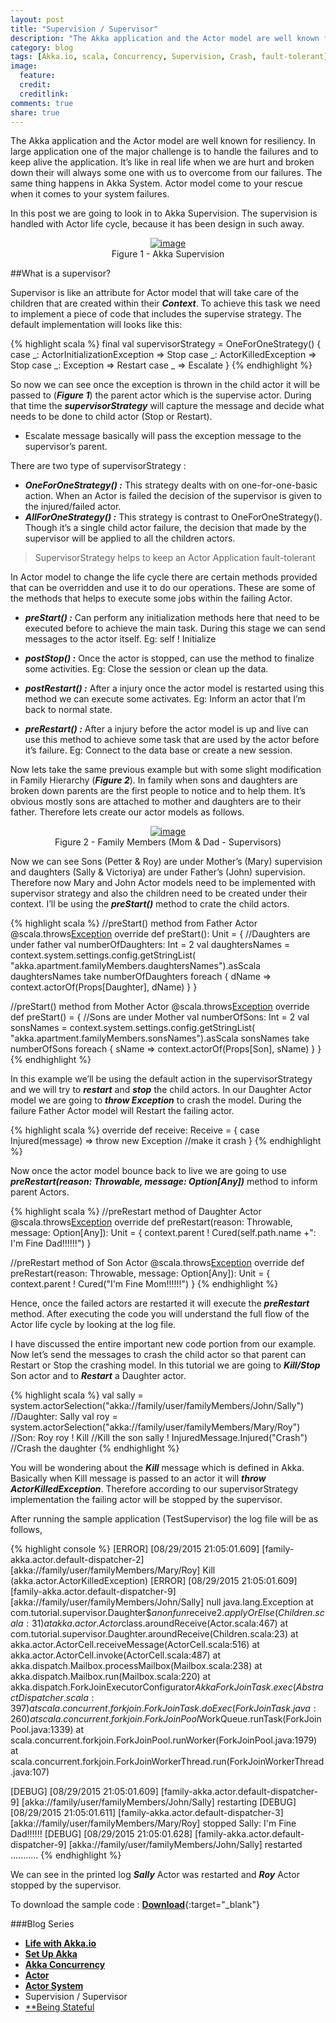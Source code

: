 ```yaml
---
layout: post
title: "Supervision / Supervisor"
description: "The Akka application and the Actor model are well known for resiliency."
category: blog
tags: [Akka.io, scala, Concurrency, Supervision, Crash, fault-tolerant]
image:
  feature:
  credit:
  creditlink:
comments: true
share: true
---
```


The Akka application and the Actor model are well known for resiliency. In large application one of the major challenge is to handle the failures and to keep alive the application. It’s like in real life when we are hurt and broken down their will always some one with us to overcome from our failures. The same thing happens in Akka System. Actor model come to your rescue when it comes to your system failures.

In this post we are going to look in to Akka Supervision. The supervision is handled with Actor life cycle, because it has been design in such away.

<figure style="text-align: center;">
  <a href="/blog/akka-blog-series/supervison.jpg"><img src="/blog/akka-blog-series/supervison.jpg" alt="image"></a>
  <figcaption>Figure 1 - Akka Supervision</figcaption>
</figure>

##What is a supervisor?

Supervisor is like an attribute for Actor model that will take care of the children that are created within their **_Context_**. To achieve this task we need to implement a piece of code that includes the supervise strategy. The default implementation will looks like this:

{% highlight scala %}
final val supervisorStrategy = OneForOneStrategy() {
 case _: ActorInitializationException  => Stop
 case _: ActorKilledException => Stop
 case _: Exception => Restart
 case _ => Escalate
}
{% endhighlight %}

So now we can see once the exception is thrown in the child actor it will be passed to (**_Figure 1_**) the parent actor which is the supervise actor.  During that time the **_supervisorStrategy_** will capture the message and decide what needs to be done to child actor (Stop or Restart).

* Escalate message basically will pass the exception message to the supervisor’s parent.

There are two type of supervisorStrategy :

* **_OneForOneStrategy() :_** This strategy dealts with on one-for-one-basic action. When an Actor is failed the decision of the supervisor is given to the injured/failed actor.   
* **_AllForOneStrategy() :_** This strategy is contrast to OneForOneStrategy(). Though it’s a single child actor failure, the decision that made by the supervisor will be applied to all the children actors.

> SupervisorStrategy helps to keep an Actor Application fault-tolerant

In Actor model to change the life cycle there are certain methods provided that can be overridden and use it to do our operations. These are some of the methods that helps to execute some jobs within the failing Actor.

* **_preStart() :_** Can perform any initialization methods here that need to be executed before to achieve the main task. During this stage we can send messages to the actor itself. Eg: self ! Initialize 

* **_postStop() :_** Once the actor is stopped, can use the method to finalize some activities. Eg: Close the session or clean up the data.

* **_postRestart() :_** After a injury  once the actor model is restarted using this method we can execute some activates. Eg: Inform an actor that I’m back to normal state.

* **_preRestart() :_** After a injury  before the actor model is up and live can use this method to achieve some task that are used by the actor before it’s failure. Eg: Connect to the data base or create a new session. 

Now lets take the same previous example but with some slight modification in Family Hierarchy (**_Figure 2_**).  In family when sons and daughters are broken down parents are the first people to notice and to help them. It’s obvious mostly sons are attached to mother and daughters are to their father. Therefore lets create our actor models as follows.

<figure style="text-align: center;">
  <a href="/blog/akka-blog-series/actor-family-members-supervision.jpg"><img src="/blog/akka-blog-series/actor-family-members-supervision.jpg" alt="image"></a>
  <figcaption>Figure 2 - Family Members (Mom & Dad - Supervisors)</figcaption>
</figure>

Now we can see Sons (Petter & Roy) are under Mother’s (Mary) supervision and daughters (Sally & Victoriya) are under Father’s (John) supervision. Therefore now Mary and John Actor models need to be implemented with supervisor strategy and also the children need to be created under their context. I’ll be using the **_preStart()_** method to crate the child actors.

{% highlight scala %}
//preStart() method from Father Actor
@scala.throws[Exception](classOf[Exception])
  override def preStart(): Unit = {
    //Daughters are under father
    val numberOfDaughters: Int = 2
    val daughtersNames = context.system.settings.config.getStringList(
      "akka.apartment.familyMembers.daughtersNames").asScala
    daughtersNames take numberOfDaughters foreach { dName =>
      context.actorOf(Props[Daughter], dName)
    }
  }

//preStart() method from Mother Actor
@scala.throws[Exception](classOf[Exception])
  override def preStart() = {
    //Sons are under Mother
    val numberOfSons: Int = 2
    val sonsNames = context.system.settings.config.getStringList(
      "akka.apartment.familyMembers.sonsNames").asScala
    sonsNames take numberOfSons foreach { sName =>
      context.actorOf(Props[Son], sName)
    }
  }
{% endhighlight %}

In this example we’ll be using the default action in the supervisorStrategy and we will try to **_restart_** and **_stop_** the child actors. In our Daughter Actor model we are going to **_throw Exception_** to crash the model. During the failure Father Actor model will Restart the failing actor. 

{% highlight scala %}
override def receive: Receive = {
    case Injured(message) => throw new Exception //make it crash
  }
{% endhighlight %}

Now once the actor model bounce back to live we are going to use **_preRestart(reason: Throwable, message: Option[Any])_** method to inform parent Actors. 

{% highlight scala %}
//preRestart method of Daughter Actor 
@scala.throws[Exception](classOf[Exception])
  override def preRestart(reason: Throwable, message: Option[Any]): Unit = {
    context.parent ! Cured(self.path.name +": I'm Fine Dad!!!!!!")
  }

//preRestart method of Son Actor
@scala.throws[Exception](classOf[Exception])
  override def preRestart(reason: Throwable, message: Option[Any]): Unit = {
    context.parent ! Cured("I'm Fine Mom!!!!!!")
  }
{% endhighlight %}

Hence, once the failed actors are restarted it will execute the **_preRestart_** method. After executing the code you will understand the full flow of the Actor life cycle by looking at the log file.

I have discussed the entire important new code portion from our example. Now let’s send the messages to crash the child actor so that parent can Restart or Stop the crashing model. In this tutorial we are going to **_Kill/Stop_** Son actor and to **_Restart_** a Daughter actor.

{% highlight scala %}
val sally  = system.actorSelection("akka://family/user/familyMembers/John/Sally") //Daughter: Sally
val roy = system.actorSelection("akka://family/user/familyMembers/Mary/Roy") //Son: Roy
roy ! Kill                              //Kill the son
sally ! InjuredMessage.Injured("Crash") //Crash the daughter
{% endhighlight %}

You will be wondering about the **_Kill_** message which is defined in Akka. Basically when Kill message is passed to an actor it will **_throw ActorKilledException_**. Therefore according to our supervisorStrategy implementation the failing actor will be stopped by the supervisor.

After running the sample application (TestSupervisor) the log file will be as follows,

{% highlight console  %}
[ERROR] [08/29/2015 21:05:01.609] [family-akka.actor.default-dispatcher-2] [akka://family/user/familyMembers/Mary/Roy] Kill (akka.actor.ActorKilledException)
[ERROR] [08/29/2015 21:05:01.609] [family-akka.actor.default-dispatcher-9] [akka://family/user/familyMembers/John/Sally] null
java.lang.Exception
	at com.tutorial.supervisor.Daughter$$anonfun$receive$2.applyOrElse(Children.scala:31)
	at akka.actor.Actor$class.aroundReceive(Actor.scala:467)
	at com.tutorial.supervisor.Daughter.aroundReceive(Children.scala:23)
	at akka.actor.ActorCell.receiveMessage(ActorCell.scala:516)
	at akka.actor.ActorCell.invoke(ActorCell.scala:487)
	at akka.dispatch.Mailbox.processMailbox(Mailbox.scala:238)
	at akka.dispatch.Mailbox.run(Mailbox.scala:220)
	at akka.dispatch.ForkJoinExecutorConfigurator$AkkaForkJoinTask.exec(AbstractDispatcher.scala:397)
	at scala.concurrent.forkjoin.ForkJoinTask.doExec(ForkJoinTask.java:260)
	at scala.concurrent.forkjoin.ForkJoinPool$WorkQueue.runTask(ForkJoinPool.java:1339)
	at scala.concurrent.forkjoin.ForkJoinPool.runWorker(ForkJoinPool.java:1979)
	at scala.concurrent.forkjoin.ForkJoinWorkerThread.run(ForkJoinWorkerThread.java:107)

[DEBUG] [08/29/2015 21:05:01.609] [family-akka.actor.default-dispatcher-9] [akka://family/user/familyMembers/John/Sally] restarting
[DEBUG] [08/29/2015 21:05:01.611] [family-akka.actor.default-dispatcher-3] [akka://family/user/familyMembers/Mary/Roy] stopped
Sally: I'm Fine Dad!!!!!!
[DEBUG] [08/29/2015 21:05:01.628] [family-akka.actor.default-dispatcher-9] [akka://family/user/familyMembers/John/Sally] restarted 
...........
{% endhighlight %}

We can see in the printed log **_Sally_** Actor was restarted and **_Roy_** Actor stopped by the supervisor.

To download the sample code : [**Download**](https://github.com/Renien/akka-tutorials){:target="_blank"}

###Blog Series
* [**Life with Akka.io**](/articles/life-with-akka/)
* [**Set Up Akka**](/blog/set-up-akka/)
* [**Akka Concurrency**](/blog/akka-concurrency/)
* [**Actor**](/blog/actor/)
* [**Actor System**](/blog/actor-system/)
* Supervision / Supervisor
* [**Being Stateful](/blog/being-stateful/)
